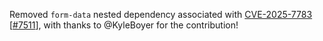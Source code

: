 Removed `form-data` nested dependency associated with [CVE-2025-7783](https://github.com/advisories/GHSA-fjxv-7rqg-78g4) [[#7511](https://github.com/plotly/plotly.js/pull/7511)], with thanks to @KyleBoyer for the contribution!

